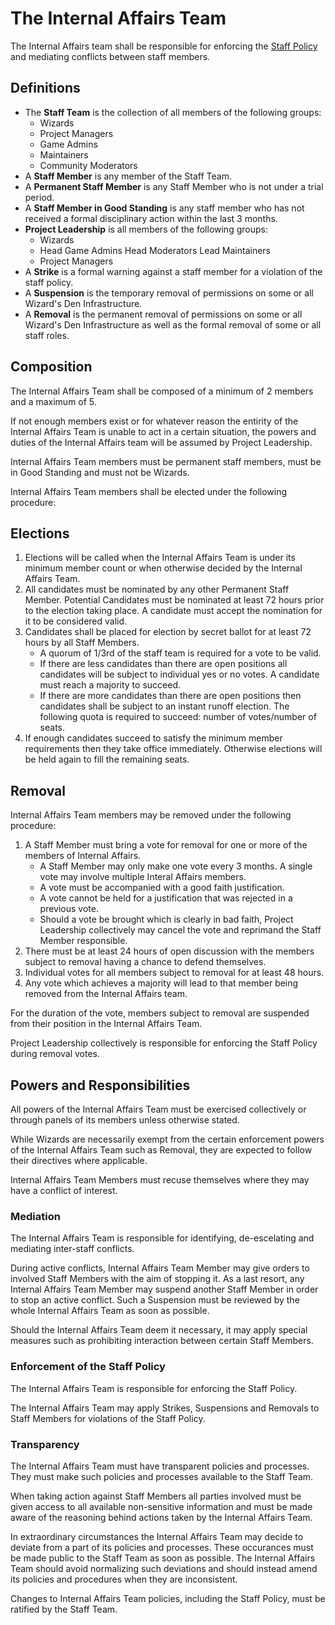 # The Internal Affairs Team

The Internal Affairs team shall be responsible for enforcing the [Staff Policy](/en/wizden-staff/staff-policy.md) and mediating conflicts between staff members. 

## Definitions

- The **Staff Team** is the collection of all members of the following groups:
    - Wizards
    - Project Managers
    - Game Admins
    - Maintainers
    - Community Moderators
- A **Staff Member** is any member of the Staff Team.
- A **Permanent Staff Member** is any Staff Member who is not under a trial period.
- A **Staff Member in Good Standing** is any staff member who has not received a formal disciplinary action within the last 3 months.
- **Project Leadership** is all members of the following groups:
    - Wizards
    - Head Game Admins Head Moderators Lead Maintainers
    - Project Managers 
- A **Strike** is a formal warning against a staff member for a violation of the staff policy.
- A **Suspension** is the temporary removal of permissions on some or all Wizard's Den Infrastructure. 
- A **Removal** is the permanent removal of permissions on some or all Wizard's Den Infrastructure as well as the formal removal of some or all staff roles. 

## Composition

The Internal Affairs Team shall be composed of a minimum of 2 members and a maximum of 5. 

If not enough members exist or for whatever reason the entirity of the Internal Affairs Team is unable to act in a certain situation, the powers and duties of the Internal
Affairs team will be assumed by Project Leadership.

Internal Affairs Team members must be permanent staff members, must be in Good Standing and must not be Wizards.

Internal Affairs Team members shall be elected under the following procedure:

## Elections

1. Elections will be called when the Internal Affairs Team is under its minimum member count or when otherwise decided by the Internal Affairs Team.
2. All candidates must be nominated by any other Permanent Staff Member. Potential Candidates must be nominated at least 72 hours prior to the election
   taking place. A candidate must accept the nomination for it to be considered valid.
3. Candidates shall be placed for election by secret ballot for at least 72 hours by all Staff Members. 
    - A quorum of 1/3rd of the staff team is required for a vote to be valid.
    - If there are less candidates than there are open positions all candidates will be subject to individual yes or no votes. A candidate must reach a majority to succeed.
    - If there are more candidates than there are open positions then candidates shall be subject to an instant runoff election. The following quota is required
      to succeed: number of votes/number of seats. 
4. If enough candidates succeed to satisfy the minimum member requirements then they take office immediately. Otherwise elections will be held again to fill the
   remaining seats.

## Removal

Internal Affairs Team members may be removed under the following procedure:

1. A Staff Member must bring a vote for removal for one or more of the members
   of Internal Affairs.
    - A Staff Member may only make one vote every 3 months. A single vote may
      involve multiple Interal Affairs members.
    - A vote must be accompanied with a good faith justification.
    - A vote cannot be held for a justification that was rejected in a previous vote.
    - Should a vote be brought which is clearly in bad faith, Project Leadership
      collectively may cancel the vote and reprimand the Staff Member
      responsible.
2. There must be at least 24 hours of open discussion with the members subject
   to removal having a chance to defend themselves.
3. Individual votes for all members subject to removal for at least 48 hours.
4. Any vote which achieves a majority will lead to that member being removed
   from the Internal Affairs team. 

For the duration of the vote, members subject to removal are suspended from
their position in the Internal Affairs Team.

Project Leadership collectively is responsible for enforcing the Staff Policy
during removal votes.

## Powers and Responsibilities 

All powers of the Internal Affairs Team must be exercised collectively or through panels of its members unless otherwise stated.

While Wizards are necessarily exempt from the certain enforcement powers of the Internal Affairs Team such as Removal, they are expected to follow their directives where applicable.

Internal Affairs Team Members must recuse themselves where they may have a conflict of interest.

### Mediation 

The Internal Affairs Team is responsible for identifying, de-escelating and mediating inter-staff conflicts. 

During active conflicts, Internal Affairs Team Member may give orders to involved Staff Members with the aim of stopping it. 
As a last resort, any Internal Affairs Team Member may suspend another Staff Member in order to stop an active conflict.
Such a Suspension must be reviewed by the whole Internal Affairs Team as soon as possible.

Should the Internal Affairs Team deem it necessary, it may apply special measures such as prohibiting interaction between certain Staff Members.

### Enforcement of the Staff Policy 

The Internal Affairs Team is responsible for enforcing the Staff Policy. 

The Internal Affairs Team may apply Strikes, Suspensions and Removals to Staff Members for violations of the Staff Policy.

### Transparency 

The Internal Affairs Team must have transparent policies and processes. They must make such policies and processes available to the Staff Team.

When taking action against Staff Members all parties involved must be given access to all available non-sensitive information and must be made aware
of the reasoning behind actions taken by the Internal Affairs Team.

In extraordinary circumstances the Internal Affairs Team may decide to deviate from a part of its policies and processes. These occurances must be made 
public to the Staff Team as soon as possible. The Internal Affairs Team should avoid normalizing such deviations and should instead amend its policies and procedures when they are inconsistent.

Changes to Internal Affairs Team policies, including the Staff Policy, must be ratified by the Staff Team.
